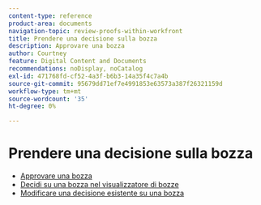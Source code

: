 ```yaml
---
content-type: reference
product-area: documents
navigation-topic: review-proofs-within-workfront
title: Prendere una decisione sulla bozza
description: Approvare una bozza
author: Courtney
feature: Digital Content and Documents
recommendations: noDisplay, noCatalog
exl-id: 471768fd-cf52-4a3f-b6b3-14a35f4c7a4b
source-git-commit: 95679dd71ef7e4991853e63573a387f26321159d
workflow-type: tm+mt
source-wordcount: '35'
ht-degree: 0%

---
```


# Prendere una decisione sulla bozza

* [Approvare una bozza](../../../../review-and-approve-work/proofing/reviewing-proofs-within-workfront/make-a-decision-on-a-proof/approve-proof.md)
* [Decidi su una bozza nel visualizzatore di bozze](../../../../review-and-approve-work/proofing/reviewing-proofs-within-workfront/make-a-decision-on-a-proof/make-decisions-on-proof.md)
* [Modificare una decisione esistente su una bozza](../../../../review-and-approve-work/proofing/reviewing-proofs-within-workfront/make-a-decision-on-a-proof/change-existing-decision.md)
